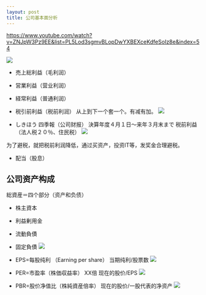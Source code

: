 ```yaml
---
layout: post
title: 公司基本面分析
---
```


https://www.youtube.com/watch?v=ZNJpW3Pz9EE&list=PL5Lod3sgmvBLopDwYXBEXceKdfeSoIz8e&index=54

![](/docs/images/2020-11-04-14-15-47.png)

- 売上総利益（毛利润）
- 営業利益（营业利润）
- 経常利益（普通利润）
- 税引前利益（税前利润）
从上到下一个套一个。有减有加。
![](/docs/images/2020-11-04-14-17-10.png)

- しきほう 四季報（公司财报）
決算年度４月１日～来年３月末まで
税前利益（法人税２０％、住民税）
![](/docs/images/2020-11-04-14-24-42.png)

为了避税，就把税前利润降低，通过买资产，投资IT等，发奖金合理避税。

- 配当（股息）

## 公司资产构成
総資産＝四个部分（资产和负债）
- 株主資本
- 利益剰用金
- 流動負債
- 固定負債
![](/docs/images/2020-11-04-14-34-04.png)

- EPS=每股纯利 （Earning per share） 
当期纯利/股票数
![](/docs/images/2020-11-04-14-38-16.png)

- PER=市盈率（株価収益率） XX倍
现在的股价/EPS
![](/docs/images/2020-11-04-14-39-50.png)

- PBR=股价净值比（株純資産倍率）
现在的股价/一股代表的净资产
![](/docs/images/2020-11-04-14-42-40.png)


